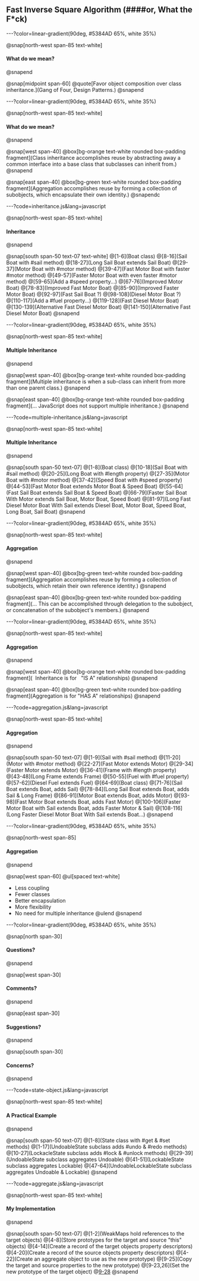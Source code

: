 ## Fast Inverse Square Algorithm (####or, What the F*ck)

---?color=linear-gradient(90deg, #5384AD 65%, white 35%)

@snap[north-west span-85 text-white]
#### What do we mean?
@snapend

@snap[midpoint span-60]
@quote[Favor object composition over class inheritance.](Gang of Four, Design Patterns.)
@snapend

---?color=linear-gradient(90deg, #5384AD 65%, white 35%)

@snap[north-west span-85 text-white]
#### What do we mean?
@snapend

@snap[west span-40]
@box[bg-orange text-white rounded box-padding fragment](Class inheritance accomplishes reuse by abstracting away a common interface into a base class that subclasses can inherit from.)
@snapend

@snap[east span-40]
@box[bg-green text-white rounded box-padding fragment](Aggregation accomplishes reuse by forming a collection of subobjects, which encapsulate their own identity.)
@snapendc

---?code=inheritance.js&lang=javascript

@snap[north-west span-85 text-white]
#### Inheritance
@snapend

@snap[south span-50 text-07 text-white]
@[1-6](Boat class)
@[8-16](Sail Boat with #sail method)
@[18-27](Long Sail Boat extends Sail Boat)
@[29-37](Motor Boat with #motor method)
@[39-47](Fast Motor Boat with faster #motor method)
@[49-57](Faster Motor Boat with even faster #motor method)
@[59-65](Add a #speed property...)
@[67-76](Improved Motor Boat)
@[78-83](Improved Fast Motor Boat)
@[85-90](Improved Faster Motor Boat)
@[92-97](Fast Sail Boat ?)
@[98-108](Diesel Motor Boat ?)
@[110-117](Add a #fuel property...)
@[119-128](Fast Diesel Motor Boat)
@[130-139](Alternative Fast Diesel Motor Boat)
@[141-150](Alternative Fast Diesel Motor Boat)
@snapend

---?color=linear-gradient(90deg, #5384AD 65%, white 35%)

@snap[north-west span-85 text-white]
#### Multiple Inheritance
@snapend

@snap[west span-40]
@box[bg-orange text-white rounded box-padding fragment](Multiple inheritance is when a sub-class can inherit from more than one parent class.)
@snapend

@snap[east span-40]
@box[bg-orange text-white rounded box-padding fragment](... JavaScript does not support multiple inheritance.)
@snapend

---?code=multiple-inheritance.js&lang=javascript

@snap[north-west span-85 text-white]
#### Multiple Inheritance
@snapend

@snap[south span-50 text-07]
@[1-8](Boat class)
@[10-18](Sail Boat with #sail method)
@[20-25](Long Boat with #length property)
@[27-35](Motor Boat with #motor method)
@[37-42](Speed Boat with #speed property)
@[44-53](Fast Motor Boat extends Motor Boat & Speed Boat)
@[55-64](Fast Sail Boat extends Sail Boat & Speed Boat)
@[66-79](Faster Sail Boat With Motor extends Sail Boat, Motor Boat, Speed Boat)
@[81-97](Long Fast Diesel Motor Boat With Sail extends Diesel Boat, Motor Boat, Speed Boat, Long Boat, Sail Boat)
@snapend

---?color=linear-gradient(90deg, #5384AD 65%, white 35%)

@snap[north-west span-85 text-white]
#### Aggregation
@snapend

@snap[west span-40]
@box[bg-green text-white rounded box-padding fragment](Aggregation accomplishes reuse by forming a collection of subobjects, which retain their own reference identity.)
@snapend

@snap[east span-40]
@box[bg-green text-white rounded box-padding fragment](... This can be accomplished through delegation to the subobject, or concatenation of the subobject's members.)
@snapend

---?color=linear-gradient(90deg, #5384AD 65%, white 35%)

@snap[north-west span-85 text-white]
#### Aggregation
@snapend

@snap[west span-40]
@box[bg-orange text-white rounded box-padding fragment](&nbsp; Inheritance is for &nbsp; "IS A" relationships)
@snapend

@snap[east span-40]
@box[bg-green text-white rounded box-padding fragment](Aggregation is for "HAS A" relationships)
@snapend

---?code=aggregation.js&lang=javascript

@snap[north-west span-85 text-white]
#### Aggregation
@snapend

@snap[south span-50 text-07]
@[1-9](Sail with #sail method)
@[11-20](Motor with #motor method)
@[22-27](Fast Motor extends Motor)
@[29-34](Faster Motor extends Motor)
@[36-41](Frame with #length property)
@[43-48](Long Frame extends Frame)
@[50-55](Fuel with #fuel property)
@[57-62](Diesel Fuel extends Fuel)
@[64-69](Boat class)
@[71-76](Sail Boat extends Boat, adds Sail)
@[78-84](Long Sail Boat extends Boat, adds Sail & Long Frame)
@[86-91](Motor Boat extends Boat, adds Motor)
@[93-98](Fast Motor Boat extends Boat, adds Fast Motor)
@[100-106](Faster Motor Boat with Sail extends Boat, adds Faster Motor & Sail)
@[108-116](Long Faster Diesel Motor Boat With Sail extends Boat...)
@snapend

---?color=linear-gradient(90deg, #5384AD 65%, white 35%)

@snap[north-west span-85]
#### Aggregation
@snapend

@snap[west span-60]
@ul[spaced text-white]
- Less coupling
- Fewer classes
- Better encapsulation
- More flexibility
- No need for multiple inheritance
@ulend
@snapend

---?color=linear-gradient(90deg, #5384AD 65%, white 35%)

@snap[north span-30]
#### Questions?
@snapend

@snap[west span-30]
#### Comments?
@snapend

@snap[east span-30]
#### Suggestions?
@snapend

@snap[south span-30]
#### Concerns?
@snapend

---?code=state-object.js&lang=javascript

@snap[north-west span-85 text-white]
#### A Practical Example
@snapend

@snap[south span-50 text-07]
@[1-8](State class with #get & #set methods)
@[1-17](UndoableState subclass adds #undo & #redo methods)
@[10-27](LockacleState subclass adds #lock & #unlock methods)
@[29-39](UndoableState subclass aggregates Undoable)
@[41-51](LockableState subclass aggregates Lockable)
@[47-64](UndoableLockableState subclass aggregates Undoable & Lockable)
@snapend

---?code=aggregate.js&lang=javascript

@snap[north-west span-85 text-white]
#### My Implementation
@snapend

@snap[south span-50 text-07]
@[1-2](WeakMaps hold references to the target objects)
@[4-8](Store prototypes for the target and source "this" objects)
@[4-14](Create a record of the target objects property descriptors)
@[4-20](Create a record of the source objects property descriptors)
@[4-22](Create an aggregate object to use as the new prototype)
@[9-25](Copy the target and source properties to the new prototype)
@[9-23,26](Set the new prototype of the target object)
@[9-28]()
@snapend
